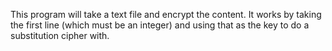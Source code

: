 This program will take a text file and encrypt the content. It works by taking the first line (which must be an integer) and using that as the key to do a substitution cipher with.

